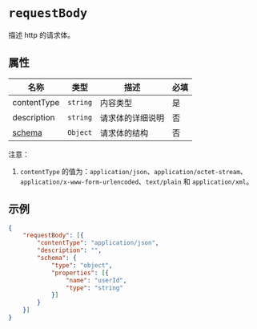 # `requestBody`

描述 http 的请求体。

## 属性

| 名称                  | 类型     | 描述             | 必填 |
| --------------------- | -------- | ---------------- | ---- |
| contentType           | `string` | 内容类型         | 是   |
| description           | `string` | 请求体的详细说明 | 否   |
| [schema](./schema.md) | `Object` | 请求体的结构     | 否   |

注意：

1. `contentType` 的值为：`application/json`、`application/octet-stream`、`application/x-www-form-urlencoded`、`text/plain` 和 `application/xml`。

## 示例

```json
{
    "requestBody": [{
        "contentType": "application/json",
        "description": "",
        "schema": {
            "type": "object",
            "properties": [{
                "name": "userId",
                "type": "string"
            }]
        }
    }]
}
```